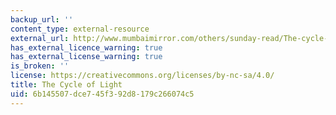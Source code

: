 ```yaml
---
backup_url: ''
content_type: external-resource
external_url: http://www.mumbaimirror.com/others/sunday-read/The-cycle-of-light/articleshow/15827885.cms
has_external_licence_warning: true
has_external_license_warning: true
is_broken: ''
license: https://creativecommons.org/licenses/by-nc-sa/4.0/
title: The Cycle of Light
uid: 6b145507-dce7-45f3-92d8-179c266074c5
---
```

